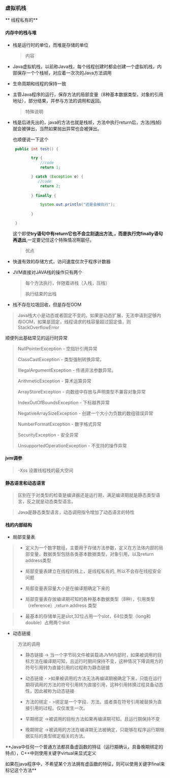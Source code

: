 ### 虚拟机栈

   ** 线程私有的**

#### 内存中的栈与堆

- 栈是运行时的单位，而堆是存储的单位

  > 内容

- Java虚拟机栈，以前称Java栈，每个线程创建时都会创建一个虚拟机栈，内部保存一个个栈帧，对应着一次次的Java方法调用

  

- 生命周期和线程的保持一致

  

- 主管Java程序的运行，保存方法的局部变量（8种基本数据类型，对象的引用地址），部分结果，并参与方法的调用和返回。

  > 特殊说明

- 栈是后进先出的，java的方法也就是栈帧，方法中执行return后，方法(栈帧)就会被弹出，当然如果抛出异常也会被弹出。

  也顺便说一下这个

  ```java
   public int test() {
  
          try {
              //code
              return 1;
  
          } catch (Exception e) {
             //code
              return 2;
              
          } finally {
  
              System.out.println("还是会被执行");
              
          }
  
   }
  ```

  这个即使**try语句中有return它也不会立刻退出方法,，而是执行完finally语句再退出**,一定要记住这个特殊情况啊靓仔。

  > 优点

- 快速有效的存储方式，访问速度仅次于程序计数器



- JVM直接对JAVA栈的操作只有两个

  > 每个方法执行，伴随着进栈（入栈，压栈）
  >
  > 执行结束的出栈

- 栈不存在垃圾回收，但是存在OOM

> Java栈大小是动态或者固定不变的。如果是动态扩展，无法申请到足够内存OOM，如果是固定，线程请求的栈容量超过固定值，则StackOverflowError



顺便列出基础常见的运行时异常



>NullPointerException - 空指针引用异常
>
>ClassCastException - 类型强制转换异常。
>
>IllegalArgumentException - 传递非法参数异常。
>
>ArithmeticException - 算术运算异常
>
>ArrayStoreException - 向数组中存放与声明类型不兼容对象异常
>
>IndexOutOfBoundsException - 下标越界异常
>
>NegativeArraySizeException - 创建一个大小为负数的数组错误异常
>
>NumberFormatException - 数字格式异常
>
>SecurityException - 安全异常
>
>UnsupportedOperationException - 不支持的操作异常

#### jvm调参

>-Xss 设置线程栈的最大空间

#### 静态语言和动态语言

>区别在于对类型的检查是编译器还是运行期，满足编译期就是静态类型语言，反之就是动态类型语言。

> Java是静态类型语言，动态调用指令增加了动态语言的特性

#### 栈的内部结构

- 局部变量表

> - 定义为一个数字数组，主要用于存储方法参数，定义在方法体内部的局部变量，数据类型包括各类基本数据类型，对象引用，以及return address类型
>
>   
>
> - 局部变量表建立在线程的栈上，是线程私有的, 所以不会存在线程安全问题
>
>   
>
> - 局部变量表容量大小是在编译期确定下来的
>
>   
>
> - 局部变量表存放编译期可知的各种基本数据类型（8种），引用类型（reference）,return address 类型
>
>   

> - 最基本的存储单元是slot,32位占用一个slot，64位类型（long和double）占用两个slot

- 动态链接

> 方法的调用
>
> - 静态链接  -> 当一个字节码文件被装载进JVM内部时，如果被调用的目标方法在编译期可知，且运行时期间保持不变，这种情况下降调用方的符号引用转为直接引用的过程称为静态链接
>
> 
>
> - 动态链接 - >如果被调用的方法无法再编译期被确定下来，只能在运行期将调用的方法的符号引用转为直接引用，这种引用转换过程具备动态性，因此被称为动态链接
>
> 
>
> - 方法的绑定 - >绑定是一个字段、方法、或者类在符号引用被替换为直接引用的过程。仅仅发生一次。
>
> 
>
> - 早期绑定 ->被调用的目标方法如果再编译期可知，且运行期保持不变
>
> 
>
> - 晚期绑定 ->被调用的方法在编译期无法被确定，只能够在程序运行期根据实际的类型绑定相关的方法。

**Java中任何一个普通方法都具备虚函数的特征（运行期确认，具备晚期绑定的特点），C++中则使用关键字virtual来显式定义

   如果在java程序中，不希望某个方法拥有虚函数的特征，则可以使用关键字final来标记这个方法**


